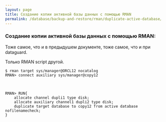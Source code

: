 ```yaml
---
layout: page
title: Создание копии активной базы данных с помощью RMAN
permalink: /database/backup-and-restore/rman/duplicate-active-database/
---
```


### Создание копии активной базы данных с помощью RMAN:

Тоже самое, что и в предыдушем документе, тоже самое, что и при dataguard.

Только RMAN script другой.

    $ rman target sys/manager@ORCL12 nocatalog
    RMAN> connect auxiliary sys/manager@copy12

<br/>

    RMAN> RUN{
        allocate channel dupli1 type disk;
        allocate auxiliary channel1 dupli2 type disk;
        duplicate target database to copy12 from active database nofilenamecheck;
    }
